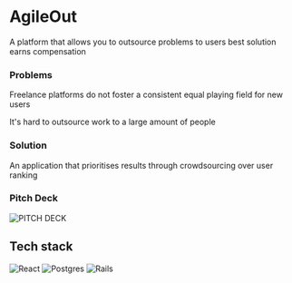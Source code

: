 # AgileOut
A platform that allows you to outsource problems to users best solution earns compensation 
### Problems
Freelance platforms do not foster a consistent equal playing field for new users

It's hard to outsource work to a large amount of people
### Solution
An application that prioritises results through crowdsourcing over user ranking
### Pitch Deck
![PITCH DECK](https://pitch.com/v/Pitch-Deck-h4jvj5)
## Tech stack
![React](https://img.shields.io/badge/react-%2320232a.svg?style=for-the-badge&logo=react&logoColor=%2361DAFB)
![Postgres](https://img.shields.io/badge/postgres-%23316192.svg?style=for-the-badge&logo=postgresql&logoColor=white)
![Rails](https://img.shields.io/badge/rails-%23CC0000.svg?style=for-the-badge&logo=ruby-on-rails&logoColor=white)
